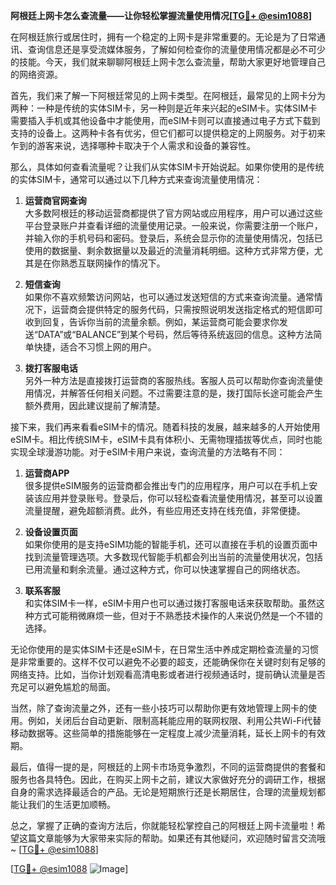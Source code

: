 **阿根廷上网卡怎么查流量——让你轻松掌握流量使用情况[[TG💪+ @esim1088](https://t.me/s/esim1088)]**

在阿根廷旅行或居住时，拥有一个稳定的上网卡是非常重要的。无论是为了日常通讯、查询信息还是享受流媒体服务，了解如何检查你的流量使用情况都是必不可少的技能。今天，我们就来聊聊阿根廷上网卡怎么查流量，帮助大家更好地管理自己的网络资源。

首先，我们来了解一下阿根廷常见的上网卡类型。在阿根廷，最常见的上网卡分为两种：一种是传统的实体SIM卡，另一种则是近年来兴起的eSIM卡。实体SIM卡需要插入手机或其他设备中才能使用，而eSIM卡则可以直接通过电子方式下载到支持的设备上。这两种卡各有优劣，但它们都可以提供稳定的上网服务。对于初来乍到的游客来说，选择哪种卡取决于个人需求和设备的兼容性。

那么，具体如何查看流量呢？让我们从实体SIM卡开始说起。如果你使用的是传统的实体SIM卡，通常可以通过以下几种方式来查询流量使用情况：

1. **运营商官网查询**  
   大多数阿根廷的移动运营商都提供了官方网站或应用程序，用户可以通过这些平台登录账户并查看详细的流量使用记录。一般来说，你需要注册一个账户，并输入你的手机号码和密码。登录后，系统会显示你的流量使用情况，包括已使用的数据量、剩余数据量以及最近的流量消耗明细。这种方式非常方便，尤其是在你熟悉互联网操作的情况下。

2. **短信查询**  
   如果你不喜欢频繁访问网站，也可以通过发送短信的方式来查询流量。通常情况下，运营商会提供特定的服务代码，只需按照说明发送指定格式的短信即可收到回复，告诉你当前的流量余额。例如，某运营商可能会要求你发送“DATA”或“BALANCE”到某个号码，然后等待系统返回的信息。这种方法简单快捷，适合不习惯上网的用户。

3. **拨打客服电话**  
   另外一种方法是直接拨打运营商的客服热线。客服人员可以帮助你查询流量使用情况，并解答任何相关问题。不过需要注意的是，拨打国际长途可能会产生额外费用，因此建议提前了解清楚。

接下来，我们再来看看eSIM卡的情况。随着科技的发展，越来越多的人开始使用eSIM卡。相比传统SIM卡，eSIM卡具有体积小、无需物理插拔等优点，同时也能实现全球漫游功能。对于eSIM卡用户来说，查询流量的方法略有不同：

1. **运营商APP**  
   很多提供eSIM服务的运营商都会推出专门的应用程序，用户可以在手机上安装该应用并登录账号。登录后，你可以轻松查看流量使用情况，甚至可以设置流量提醒，避免超额消费。此外，有些应用还支持在线充值，非常便捷。

2. **设备设置页面**  
   如果你使用的是支持eSIM功能的智能手机，还可以直接在手机的设置页面中找到流量管理选项。大多数现代智能手机都会列出当前的流量使用状况，包括已用流量和剩余流量。通过这种方式，你可以快速掌握自己的网络状态。

3. **联系客服**  
   和实体SIM卡一样，eSIM卡用户也可以通过拨打客服电话来获取帮助。虽然这种方式可能稍微麻烦一些，但对于不熟悉技术操作的人来说仍然是一个不错的选择。

无论你使用的是实体SIM卡还是eSIM卡，在日常生活中养成定期检查流量的习惯是非常重要的。这样不仅可以避免不必要的超支，还能确保你在关键时刻有足够的网络支持。比如，当你计划观看高清电影或者进行视频通话时，提前确认流量是否充足可以避免尴尬的局面。

当然，除了查询流量之外，还有一些小技巧可以帮助你更有效地管理上网卡的使用。例如，关闭后台自动更新、限制高耗能应用的联网权限、利用公共Wi-Fi代替移动数据等。这些简单的措施能够在一定程度上减少流量消耗，延长上网卡的有效期。

最后，值得一提的是，阿根廷的上网卡市场竞争激烈，不同的运营商提供的套餐和服务也各具特色。因此，在购买上网卡之前，建议大家做好充分的调研工作，根据自身的需求选择最适合的产品。无论是短期旅行还是长期居住，合理的流量规划都能让我们的生活更加顺畅。

总之，掌握了正确的查询方法后，你就能轻松掌控自己的阿根廷上网卡流量啦！希望这篇文章能够为大家带来实际的帮助。如果还有其他疑问，欢迎随时留言交流哦~ [[TG💪+ @esim1088](https://t.me/s/esim1088)]

[[TG💪+ @esim1088](https://t.me/s/esim1088) ![Image](https://i.postimg.cc/4NQfJmqS/Snipaste-2025-05-13-00-14-12.png)]